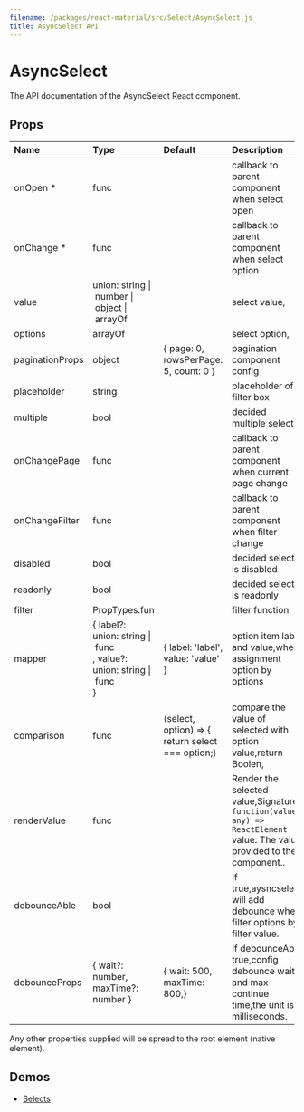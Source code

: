 ```yaml
---
filename: /packages/react-material/src/Select/AsyncSelect.js
title: AsyncSelect API
---
```


<!--- This documentation is automatically generated, do not try to edit it. -->

# AsyncSelect

<p class="description">The API documentation of the AsyncSelect React component.</p>



## Props

| Name | Type | Default | Description |
|:-----|:-----|:--------|:------------|
| <span class="prop-name required">onOpen *</span> | <span class="prop-type">func |   | callback to parent component when select open |
| <span class="prop-name required">onChange *</span> | <span class="prop-type">func |   | callback to parent component when select option |
| <span class="prop-name">value</span> | <span class="prop-type">union:&nbsp;string&nbsp;&#124;<br>&nbsp;number&nbsp;&#124;<br>&nbsp;object&nbsp;&#124;<br>&nbsp;arrayOf<br> |   | select value, |
| <span class="prop-name">options</span> | <span class="prop-type">arrayOf |   | select option, |
| <span class="prop-name">paginationProps</span> | <span class="prop-type">object | <span class="prop-default">{ page: 0, rowsPerPage: 5, count: 0 }</span> | pagination component config |
| <span class="prop-name">placeholder</span> | <span class="prop-type">string |   | placeholder of filter box |
| <span class="prop-name">multiple</span> | <span class="prop-type">bool |   | decided multiple select |
| <span class="prop-name">onChangePage</span> | <span class="prop-type">func |   | callback to parent component when current page change |
| <span class="prop-name">onChangeFilter</span> | <span class="prop-type">func |   | callback to parent component when  filter change |
| <span class="prop-name">disabled</span> | <span class="prop-type">bool |   | decided select is disabled |
| <span class="prop-name">readonly</span> | <span class="prop-type">bool |   | decided select is readonly |
| <span class="prop-name">filter</span> | <span class="prop-type">PropTypes.fun |   | filter function |
| <span class="prop-name">mapper</span> | <span class="prop-type">{ label?: union:&nbsp;string&nbsp;&#124;<br>&nbsp;func<br>, value?: union:&nbsp;string&nbsp;&#124;<br>&nbsp;func<br> } | <span class="prop-default">{ label: 'label', value: 'value' }</span> | option item label and value,when assignment option by options |
| <span class="prop-name">comparison</span> | <span class="prop-type">func | <span class="prop-default">(select, option) => {  return select === option;}</span> | compare the  value of selected with option value,return Boolen, |
| <span class="prop-name">renderValue</span> | <span class="prop-type">func |   | Render the selected value,Signature: `function(value: any) => ReactElement` value: The value provided to the component.. |
| <span class="prop-name">debounceAble</span> | <span class="prop-type">bool |   | If true,aysncselect will add debounce when filter options by filter value. |
| <span class="prop-name">debounceProps</span> | <span class="prop-type">{ wait?: number, maxTime?: number } | <span class="prop-default">{  wait: 500,  maxTime: 800,}</span> | If debounceAble true,config debounce wait and max continue time,the unit is milliseconds. |

Any other properties supplied will be spread to the root element (native element).

## Demos

- [Selects](/demos/selects)

